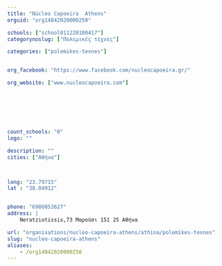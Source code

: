 ```yaml
---
title: "Núcleo Capoeira  Athens"
orguid: "org14042020000250"

schools: ["school011220180417"]
categorynoslug: ["Πολεμικές τέχνες"]

categories: ["polemikes-texnes"]


org_facebook: "https://www.facebook.com/nucleocapoeira.gr/"

org_website: ["www.nucleocapoeira.com"]







count_schools: "0"
logo: ""

description: ""
cities: ["Αθήνα"]



long: "23.79715"
lat : "38.04912"


phone: "6986053627"
address: |
    Neratziotissis,73 Μαρούσι 151 25 Αθήνα

url: "organisations/nucleo-capoeira-athens/athina/polemikes-texnes"
slug: "nucleo-capoeira-athens"
aliases:
    - /org14042020000250
---
```



